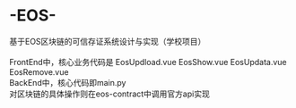 # -EOS-
基于EOS区块链的可信存证系统设计与实现（学校项目）\
\
FrontEnd中，核心业务代码是 EosUpdload.vue EosShow.vue EosUpdata.vue EosRemove.vue \
BackEnd中，核心代码即main.py \
对区块链的具体操作则在eos-contract中调用官方api实现 


